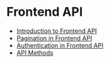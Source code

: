 # Frontend API

* [Introduction to Frontend API](./introduction-to-frontend-api.md)
* [Pagination in Frontend API](./pagination.md)
* [Authentication in Frontend API](./authentication.md)
* [API Methods](https://shopsysframework.docs.apiary.io/)
